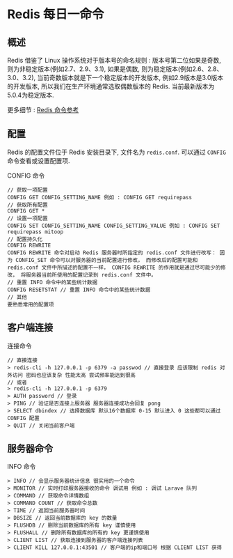 # Redis 每日一命令

## 概述
Redis 借鉴了 Linux 操作系统对于版本号的命名规则 :
版本号第二位如果是奇数, 则为非稳定版本(例如2.7、2.9、3.1), 如果是偶数, 则为稳定版本(例如2.6、2.8、3.0、3.2), 当前奇数版本就是下一个稳定版本的开发版本, 例如2.9版本是3.0版本的开发版本, 所以我们在生产环境通常选取偶数版本的 Redis. 当前最新版本为5.0.4为稳定版本. 

更多细节 :  [Redis 命令参考](http://redisdoc.com/index.html)


## 配置
Redis 的配置文件位于 Redis 安装目录下, 文件名为 `redis.conf`.
可以通过 `CONFIG` 命令查看或设置配置项.

CONFIG 命令
```
// 获取一项配置
CONFIG GET CONFIG_SETTING_NAME 例如 : CONFIG GET requirepass
// 获取所有配置
CONFIG GET *
// 设置一项配置
CONFIG SET CONFIG_SETTING_NAME CONFIG_SETTING_VALUE 例如 : CONFIG SET requirepass mitoop
// 配置持久化
CONFIG REWRITE 
CONFIG REWRITE 命令对启动 Redis 服务器时所指定的 redis.conf 文件进行改写： 因为 CONFIG_SET 命令可以对服务器的当前配置进行修改， 而修改后的配置可能和 redis.conf 文件中所描述的配置不一样， CONFIG REWRITE 的作用就是通过尽可能少的修改， 将服务器当前所使用的配置记录到 redis.conf 文件中。
// 重置 INFO 命令中的某些统计数据 
CONFIG RESETSTAT // 重置 INFO 命令中的某些统计数据
// 其他
要熟悉常用的配置项
```

## 客户端连接

连接命令

```
// 直接连接
> redis-cli -h 127.0.0.1 -p 6379 -a passwod // 直接登录 应该限制 redis 对外访问 密码也应该复杂 性能太高 尝试频率能达到很高
// 或者
> redis-cli -h 127.0.0.1 -p 6379
> AUTH password // 登录
> PING // 验证是否连接上服务器 服务器连接成功会回复 pong
> SELECT dbindex // 选择数据库 默认16个数据库 0-15 默认进入 0 这些都可以通过 CONFIG 配置
> QUIT // 关闭当前客户端
```

## 服务器命令

INFO 命令

```
> INFO // 会显示服务器统计信息 很实用的一个命令
> MONITOR // 实时打印服务器接收的命令 调试用 例如 : 调试 Larave 队列
> COMMAND // 获取命令详情数组
> COMMAND COUNT // 获取命令总数
> TIME // 返回当前服务器时间
> DBSIZE // 返回当前数据库的 key 的数量
> FLUSHDB // 删除当前数据库的所有 key 谨慎使用
> FLUSHALL // 删除所有数据库的所有的 key 更谨慎使用
> CLIENT LIST // 获取连接到服务器的客户端连接列表
> CLIENT KILL 127.0.0.1:43501 // 客户端的ip和端口号 根据 CLIENT LIST 获得
```

